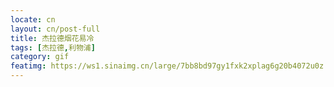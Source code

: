 ```yaml
---
locate: cn
layout: cn/post-full
title: 杰拉德烟花易冷
tags: [杰拉德,利物浦]
category: gif
featimg: https://ws1.sinaimg.cn/large/7bb8bd97gy1fxk2xplag6g20b4072u0z.gif
---
```

